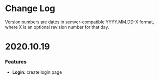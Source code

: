 # Change Log

Version numbers are dates in semver-compatible YYYY.MM.DD-X format, where X
is an optional revision number for that day.

# 2020.10.19

### Features

* **Login:** create login page
